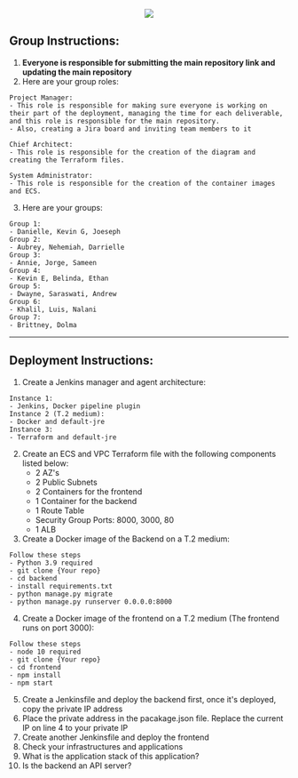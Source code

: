 <p align="center">
<img src="https://github.com/kura-labs-org/kuralabs_deployment_1/blob/main/Kuralogo.png">
</p>

## Group Instructions:
1. **Everyone is responsible for submitting the main repository link and updating the main repository**  
2. Here are your group roles:
```
Project Manager:
- This role is responsible for making sure everyone is working on their part of the deployment, managing the time for each deliverable, and this role is responsible for the main repository.
- Also, creating a Jira board and inviting team members to it

Chief Architect:
- This role is responsible for the creation of the diagram and creating the Terraform files.

System Administrator:
- This role is responsible for the creation of the container images and ECS.

```
3. Here are your groups:
```
Group 1:
- Danielle, Kevin G, Joeseph
Group 2:
- Aubrey, Nehemiah, Darrielle
Group 3:
- Annie, Jorge, Sameen
Group 4:
- Kevin E, Belinda, Ethan
Group 5:
- Dwayne, Saraswati, Andrew
Group 6:
- Khalil, Luis, Nalani
Group 7:
- Brittney, Dolma

```

*********************************************************************************************************************************************************************
## Deployment Instructions:

1. Create a Jenkins manager and agent architecture:
```
Instance 1:
- Jenkins, Docker pipeline plugin
Instance 2 (T.2 medium):
- Docker and default-jre 
Instance 3:
- Terraform and default-jre
```
2. Create an ECS and VPC Terraform file with the following components listed below:
    - 2 AZ's
    - 2 Public Subnets
    - 2 Containers for the frontend
    - 1 Container for the backend
    - 1 Route Table
    - Security Group Ports: 8000, 3000, 80 
    - 1 ALB    
3. Create a Docker image of the Backend on a T.2 medium:
```
Follow these steps
- Python 3.9 required 
- git clone {Your repo}
- cd backend
- install requirements.txt
- python manage.py migrate
- python manage.py runserver 0.0.0.0:8000
```
4. Create a Docker image of the frontend on a T.2 medium (The frontend runs on port 3000):
```
Follow these steps
- node 10 required
- git clone {Your repo}
- cd frontend
- npm install
- npm start
```
5. Create a Jenkinsfile and deploy the backend first, once it's deployed, copy the private IP address  
6. Place the private address in the pacakage.json file. Replace the current IP on line 4 to your private IP
7. Create another Jenkinsfile and deploy the frontend
8. Check your infrastructures and applications
9. What is the application stack of this application?
10. Is the backend an API server?  


